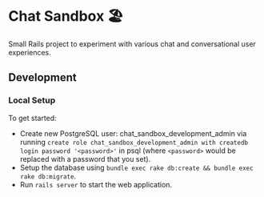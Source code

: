 # Chat Sandbox 🏖

Small Rails project to experiment with various chat and conversational user experiences.

## Development

### Local Setup

To get started:

- Create new PostgreSQL user: chat_sandbox_development_admin via running `create role chat_sandbox_development_admin with createdb login password '<password>'` in psql (where `<password>` would be replaced with a password that you set).
- Setup the database using `bundle exec rake db:create && bundle exec rake db:migrate`.
- Run `rails server` to start the web application.
